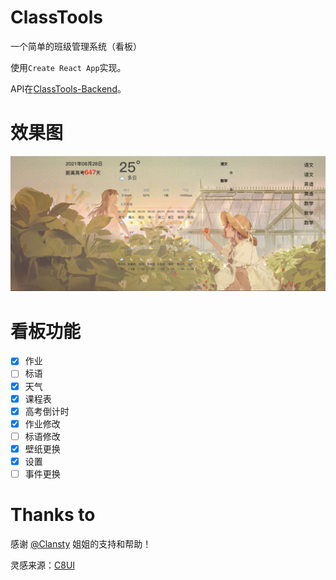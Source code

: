 # ClassTools

一个简单的班级管理系统（看板）

使用`Create React App`实现。

API在[ClassTools-Backend](https://github.com/rain15z3/ClassTools-Backend)。

# 效果图

![preview](./preview.png)

# 看板功能

- [x] 作业
- [ ] 标语
- [x] 天气
- [x] 课程表
- [x] 高考倒计时
- [x] 作业修改
- [ ] 标语修改
- [x] 壁纸更换
- [x] 设置
- [ ] 事件更换

# Thanks to

感谢 [@Clansty](https://github.com/Clansty) 姐姐的支持和帮助！

灵感来源：[C8UI](https://github.com/Clansty/C8UI)
